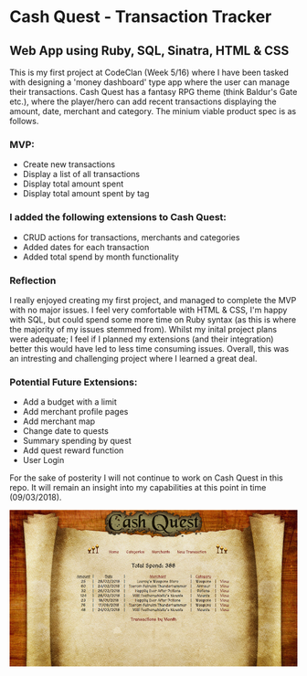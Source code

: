 # Cash Quest - Transaction Tracker

## Web App using Ruby, SQL, Sinatra, HTML & CSS

This is my first project at CodeClan (Week 5/16) where I have been tasked with designing a 'money dashboard' type app where the user can manage their transactions. Cash Quest has a fantasy RPG theme (think Baldur's Gate etc.), where the player/hero can add recent transactions displaying the amount, date, merchant and category. The minium viable product spec is as follows.


### MVP:
- Create new transactions
- Display a list of all transactions
- Display total amount spent
- Display total amount spent by tag


### I added the following extensions to Cash Quest:
- CRUD actions for transactions, merchants and categories
- Added dates for each transaction
- Added total spend by month functionality


### Reflection
I really enjoyed creating my first project, and managed to complete the MVP with no major issues. I feel very comfortable with HTML & CSS, I'm happy with SQL, but could spend some more time on Ruby syntax (as this is where the majority of my issues stemmed from). Whilst my inital project plans were adequate; I feel if I planned my extensions (and their integration) better this would have led to less time consuming issues. Overall, this was an intresting and challenging project where I learned a great deal.


### Potential Future Extensions:
- Add a budget with a limit 
- Add merchant profile pages
- Add merchant map
- Change date to quests
- Summary spending by quest
- Add quest reward function
- User Login



For the sake of posterity I will not continue to work on Cash Quest in this repo. It will remain an insight into my capabilities at this point in time (09/03/2018).

![screenshot](https://github.com/rgathergood/cash_quest_project/blob/master/public/images/cash_quest_home_screenshot.png)
